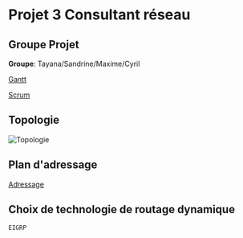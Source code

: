 
# Projet 3 Consultant réseau


## Groupe Projet

**Groupe**: Tayana/Sandrine/Maxime/Cyril


[Gantt](https://github.com/reseau-2020/projet-three/blob/master/Gantt%20projet%203.xlsx)

[Scrum](https://github.com/reseau-2020/projet-three/projects/1)

## Topologie

![Topologie](https://github.com/reseau-2020/projet-three/blob/master/Topologie.PNG?raw=true)

## Plan d'adressage

[Adressage](https://github.com/reseau-2020/projet-three/blob/master/Plan%20d'adressage.md)

## Choix de technologie de routage dynamique

```
EIGRP
```




